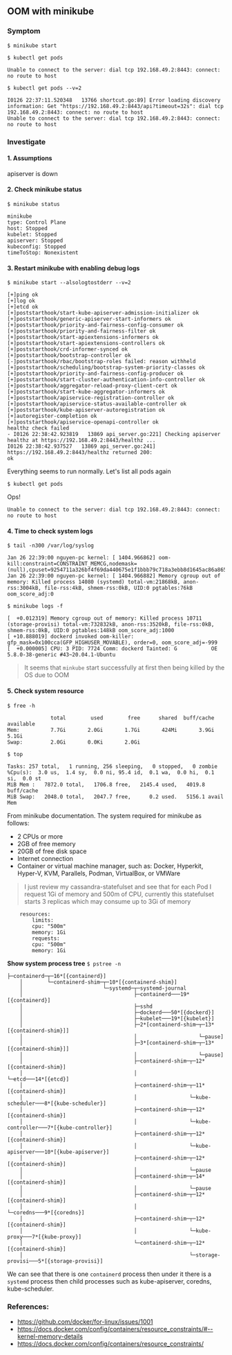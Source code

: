 ## OOM with minikube
### Symptom
`$ minikube start`

`$ kubectl get pods`
```
Unable to connect to the server: dial tcp 192.168.49.2:8443: connect: no route to host
```
`$ kubectl get pods --v=2`
```
I0126 22:37:11.520348   13766 shortcut.go:89] Error loading discovery information: Get "https://192.168.49.2:8443/api?timeout=32s": dial tcp 192.168.49.2:8443: connect: no route to host
Unable to connect to the server: dial tcp 192.168.49.2:8443: connect: no route to host
```
### Investigate
#### 1. Assumptions
apiserver is down
#### 2. Check minikube status
`$ minikube status`
```
minikube
type: Control Plane
host: Stopped
kubelet: Stopped
apiserver: Stopped
kubeconfig: Stopped
timeToStop: Nonexistent
```
#### 3. Restart minikube with enabling debug logs
`$ minikube start --alsologtostderr --v=2`
```
[+]ping ok
[+]log ok
[+]etcd ok
[+]poststarthook/start-kube-apiserver-admission-initializer ok
[+]poststarthook/generic-apiserver-start-informers ok
[+]poststarthook/priority-and-fairness-config-consumer ok
[+]poststarthook/priority-and-fairness-filter ok
[+]poststarthook/start-apiextensions-informers ok
[+]poststarthook/start-apiextensions-controllers ok
[+]poststarthook/crd-informer-synced ok
[+]poststarthook/bootstrap-controller ok
[-]poststarthook/rbac/bootstrap-roles failed: reason withheld
[+]poststarthook/scheduling/bootstrap-system-priority-classes ok
[+]poststarthook/priority-and-fairness-config-producer ok
[+]poststarthook/start-cluster-authentication-info-controller ok
[+]poststarthook/aggregator-reload-proxy-client-cert ok
[+]poststarthook/start-kube-aggregator-informers ok
[+]poststarthook/apiservice-registration-controller ok
[+]poststarthook/apiservice-status-available-controller ok
[+]poststarthook/kube-apiserver-autoregistration ok
[+]autoregister-completion ok
[+]poststarthook/apiservice-openapi-controller ok
healthz check failed
- I0126 22:38:42.923819   13869 api_server.go:221] Checking apiserver healthz at https://192.168.49.2:8443/healthz ...
I0126 22:38:42.937527   13869 api_server.go:241] https://192.168.49.2:8443/healthz returned 200:
ok
```
Everything seems to run normally. Let's list all pods again

`$ kubectl get pods`

Ops!
```
Unable to connect to the server: dial tcp 192.168.49.2:8443: connect: no route to host
```
#### 4. Time to check system logs
`$ tail -n300 /var/log/syslog`
```
Jan 26 22:39:00 nguyen-pc kernel: [ 1404.966862] oom-kill:constraint=CONSTRAINT_MEMCG,nodemask=(null),cpuset=9254711a326bf4f69da440675e1f1bbb79c718a3ebb8d1645ac86a8650d06cc3,mems_allowed=0,oom_memcg=/docker/3f5ee78a4dcdfa7cdd1fcec81f5697c186493cca52d5c45c84f0130af2e5fd5b,task_memcg=/docker/3f5ee78a4dcdfa7cdd1fcec81f5697c186493cca52d5c45c84f0130af2e5fd5b/init.scope,task=systemd,pid=14080,uid=0
Jan 26 22:39:00 nguyen-pc kernel: [ 1404.966882] Memory cgroup out of memory: Killed process 14080 (systemd) total-vm:21868kB, anon-rss:3004kB, file-rss:4kB, shmem-rss:0kB, UID:0 pgtables:76kB oom_score_adj:0
```
`$ minikube logs -f`
```
[  +0.012319] Memory cgroup out of memory: Killed process 10711 (storage-provisi) total-vm:732832kB, anon-rss:3520kB, file-rss:0kB, shmem-rss:0kB, UID:0 pgtables:148kB oom_score_adj:1000
[ +10.888019] dockerd invoked oom-killer: gfp_mask=0x100cca(GFP_HIGHUSER_MOVABLE), order=0, oom_score_adj=-999
[  +0.000005] CPU: 3 PID: 7724 Comm: dockerd Tainted: G           OE     5.8.0-38-generic #43~20.04.1-Ubuntu
```
> It seems that `minkube` start successfully at first then being killed by the OS due to OOM
#### 5. Check system resource
```
$ free -h

              total        used        free      shared  buff/cache   available
Mem:          7.7Gi       2.0Gi       1.7Gi       424Mi       3.9Gi       5.1Gi
Swap:         2.0Gi       0.0Ki       2.0Gi

$ top

Tasks: 257 total,   1 running, 256 sleeping,   0 stopped,   0 zombie
%Cpu(s):  3.0 us,  1.4 sy,  0.0 ni, 95.4 id,  0.1 wa,  0.0 hi,  0.1 si,  0.0 st
MiB Mem :   7872.0 total,   1706.8 free,   2145.4 used,   4019.8 buff/cache
MiB Swap:   2048.0 total,   2047.7 free,      0.2 used.   5156.1 avail Mem
```
From minikube documentation. The system required for minikube as follows:
- 2 CPUs or more
- 2GB of free memory
- 20GB of free disk space
- Internet connection
- Container or virtual machine manager, such as: Docker, Hyperkit, Hyper-V, KVM, Parallels, Podman, VirtualBox, or VMWare

> I just review my cassandra-statefulset and see that for each Pod I request
> 1Gi of memory and 500m of CPU, currently this statefulset starts 3 replicas
> which may consume up to 3Gi of memory
```
    resources:
        limits:
        cpu: "500m"
        memory: 1Gi
        requests:
        cpu: "500m"
        memory: 1Gi
```
**Show system process tree**
`$ pstree -n`
```
├─containerd─┬─16*[{containerd}]
    │        └─containerd-shim─┬─10*[{containerd-shim}]
    │                          └─systemd─┬─systemd-journal
    │                                    ├─containerd───19*[{containerd}]
    │                                    ├─sshd
    │                                    ├─dockerd───50*[{dockerd}]
    │                                    ├─kubelet───19*[{kubelet}]
    │                                    ├─2*[containerd-shim─┬─13*[{containerd-shim}]]
    │                                    │                    └─pause]
    │                                    ├─3*[containerd-shim─┬─13*[{containerd-shim}]]
    │                                    │                    └─pause]
    │                                    ├─containerd-shim─┬─12*[{containerd-shim}]
    │                                    │                 └─etcd───14*[{etcd}]
    │                                    ├─containerd-shim─┬─11*[{containerd-shim}]
    │                                    │                 └─kube-scheduler───8*[{kube-scheduler}]
    │                                    ├─containerd-shim─┬─12*[{containerd-shim}]
    │                                    │                 └─kube-controller───7*[{kube-controller}]
    │                                    ├─containerd-shim─┬─12*[{containerd-shim}]
    │                                    │                 └─kube-apiserver───10*[{kube-apiserver}]
    │                                    ├─containerd-shim─┬─12*[{containerd-shim}]
    │                                    │                 └─pause
    │                                    ├─containerd-shim─┬─14*[{containerd-shim}]
    │                                    │                 └─pause
    │                                    ├─containerd-shim─┬─12*[{containerd-shim}]
    │                                    │                 └─coredns───9*[{coredns}]
    │                                    ├─containerd-shim─┬─12*[{containerd-shim}]
    │                                    │                 └─kube-proxy───7*[{kube-proxy}]
    │                                    └─containerd-shim─┬─12*[{containerd-shim}]
    │                                                      └─storage-provisi───5*[{storage-provisi}]

```
We can see that there is one `containerd` process then under it there is a `systemd` process
then child processes such as kube-apiserver, coredns, kube-scheduler.
### References:
- https://github.com/docker/for-linux/issues/1001
- https://docs.docker.com/config/containers/resource_constraints/#--kernel-memory-details
- https://docs.docker.com/config/containers/resource_constraints/

